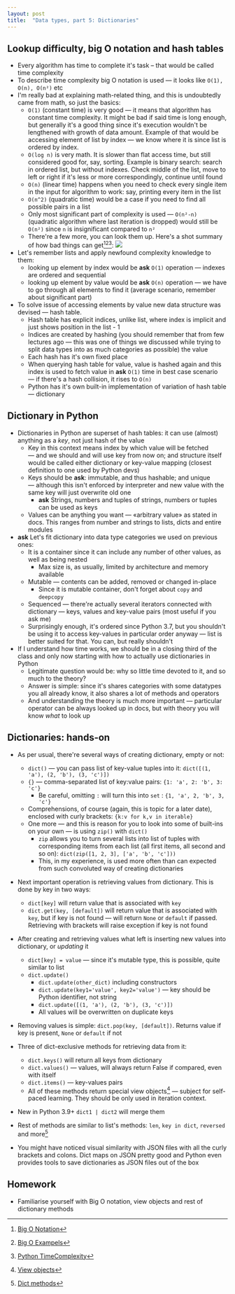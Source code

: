 ```yaml
---
layout: post
title:  "Data types, part 5: Dictionaries"
---
```


## Lookup difficulty, big O notation and hash tables

* Every algorithm has time to complete it's task – that would be called time complexity
* To describe time complexity big O notation is used — it looks like `O(1), O(n), O(n²)` etc
* I'm really bad at explaining math-related thing, and this is undoubtedly came from math, so just the basics:
  * `O(1)` (constant time) is very good — it means that algorithm has constant time complexity. It might be bad if said time is long enough, but generally it's a good thing since it's execution wouldn't be lengthened with growth of data amount. Example of that would be accessing element of list by index — we know where it is since list is ordered by index.
  * `O(log n)` is very math. It is slower than flat access time, but still considered good for, say, sorting. Example is binary search: search in ordered list, but without indexes. Check middle of the list, move to left or right if it's less or more correspondingly, continue until found
  * `O(n)` (linear time) happens when you need to check every single item in the input for algorithm to work: say, printing every item in the list
  * `O(n^2)` (quadratic time) would be a case if you need to find all possible pairs in a list
  * Only most significant part of complexity is used — `O(n²-n)` (quadratic algorithm where last iteration is dropped) would still be `O(n²)` since `n` is insignificant compared to `n²` 
  * There're a few more, you can look them up. Here's a shot summary of how bad things can get[^1][^2][^3]:
    ![]({{site.url}}/assets/img/big_o_comp.jpeg)
* Let's remember lists and apply newfound complexity knowledge to them:
  * looking up element by index would be **ask** `O(1)` operation — indexes are ordered and sequential
  * looking up element by value would be **ask** `O(n)` operation — we have to go through all elements to find it (average scenario, remember about significant part)
* To solve issue of accessing elements by value new data structure was devised — hash table.
  * Hash table has explicit indices, unlike list, where index is implicit and just shows position in the list - 1
  * Indices are created by hashing (you should remember that from few lectures ago — this was one of things we discussed while trying to split data types into as much categories as possible) the value
  * Each hash has it's own fixed place
  * When querying hash table for value, value is hashed again and this index is used to fetch value in **ask** `O(1)` time in best case scenario — if there's a hash collision, it rises to `O(n)`
  * Python has it's own built-in implementation of variation of hash table — dictionary

## Dictionary in Python

* Dictionaries in Python are superset of hash tables: it can use (almost) anything as a *key*, not just hash of the value
  * Key in this context means index by which value will be fetched — and we should and will use key from now on; and structure itself would be called either dictionary or key-value mapping (closest definition to one used by Python devs)
  * Keys should be **ask**: immutable, and thus hashable; and unique — although this isn't enforced by interpreter and new value with the same key will just overwrite old one
    * **ask** Strings, numbers and tuples of strings, numbers or tuples can be used as keys
  * Values can be anything you want — «arbitrary value» as stated in docs. This ranges from number and strings to lists, dicts and entire modules
* **ask** Let's fit dictionary into data type categories we used on previous ones:
  * It is a container since it can include any number of other values, as well as being nested
    * Max size is, as usually, limited by architecture and memory available
  * Mutable — contents can be added, removed or changed in-place
    * Since it is mutable container, don't forget about `copy` and `deepcopy`
  * Sequenced — there're actually several iterators connected with dictionary — keys, values and key-value pairs (most useful if you ask me)
  * Surprisingly enough, it's ordered since Python 3.7, but you shouldn't be using it to access key-values in particular order anyway — list is better suited for that. You can, but really shouldn't
* If I understand how time works, we should be in a closing third of the class and only now starting with how to actually use dictionaries in Python
  * Legitimate question would be: why so little time devoted to it, and so much to the theory?
  * Answer is simple: since it's shares categories with some datatypes you all already know, it also shares a lot of methods and operators
  * And understanding the theory is much more important — particular operator can be always looked up in docs, but with theory you will know *what* to look up

## Dictionaries: hands-on

* As per usual, there're several ways of creating dictionary, empty or not:
  * `dict()` — you can pass list of key-value tuples into it: `dict([(1, 'a'), (2, 'b'), (3, 'c')])`
  * `{}` — comma-separated list of key:value pairs: `{1: 'a', 2: 'b', 3: 'c'}`
    * Be careful, omitting `:` will turn this into `set` : `{1, 'a', 2, 'b', 3, 'c'}`
  * Comprehensions, of course (again, this is topic for a later date), enclosed with curly brackets: `{k:v for k,v in iterable}`
  * One more — and this is reason for you to look into some of built-ins on your own — is using `zip()` with `dict()`
    * `zip` allows you to turn several lists into list of tuples with corresponding items from each list (all first items, all second and so on): `dict(zip([1, 2, 3], ['a', 'b', 'c']))`
    * This, in my experience, is used more often than can expected from such convoluted way of creating dictionaries
* Next important operation is retrieving values from dictionary. This is done by key in two ways:
  * `dict[key]` will return value that is associated with `key`
  * `dict.get(key, [default])` will return value that is associated with `key`, but if key is not found — will return `None` or `default` if passed. Retrieving with brackets will raise exception if key is not found
* After creating and retrieving values what left is inserting new values into dictionary, or *updating* it
  * `dict[key] = value` — since it's mutable type, this is possible, quite similar to list
  * `dict.update()`
    * `dict.update(other_dict)` including constructors
    * `dict.update(key1='value', key2='value')` — key should be Python identifier, not string
    * `dict.update([(1, 'a'), (2, 'b'), (3, 'c')])`
    * All values will be overwritten on duplicate keys
* Removing values is simple: `dict.pop(key, [default])`. Returns value if key is present, `None` or `default` if not
* Three of dict-exclusive methods for retrieving data from it:
  * `dict.keys()` will return all keys from dictionary
  * `dict.values()` — values, will always return False if compared, even with itself 
  * `dict.items()` — key-values pairs
  * All of these methods return special view objects[^4] — subject for self-paced learning. They should be only used in iteration context.
* New in Python 3.9+ `dict1 | dict2` will merge them
* Rest of methods are similar to list's methods: `len`, `key in dict`, `reversed` and more[^5]

* You might have noticed visual similarity with JSON files with all the curly brackets and colons. Dict maps on JSON pretty good and Python even provides tools to save dictionaries as JSON files out of the box

## Homework

* Familiarise yourself with Big O notation, view objects and rest of dictionary methods



[^1]: [Big O Notation](https://www.freecodecamp.org/news/big-o-notation-why-it-matters-and-why-it-doesnt-1674cfa8a23c/)
[^2]: [Big O Exampels](https://developerinsider.co/big-o-notation-explained-with-examples/)
[^3]: [Python TimeComplexity](https://wiki.python.org/moin/TimeComplexity)
[^4]: [View objects](https://docs.python.org/3/library/stdtypes.html#dict-views)
[^5]: [Dict methods](https://docs.python.org/3/library/stdtypes.html#typesmapping)